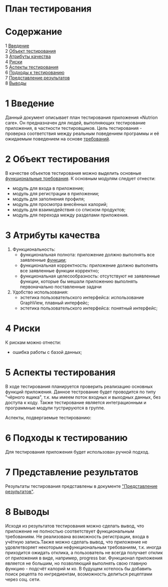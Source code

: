 # План тестирования  

# Содержание  
1 [Введение](#introduction)  
2 [Объект тестирования](#items)  
3 [Атрибуты качества](#quality)  
4 [Риски](#risk)  
5 [Аспекты тестирования](#features)  
6 [Подходы к тестированию](#approach)  
7 [Представление результатов](#pass)  
8 [Выводы](#conclusion)  

<a name="introduction"/>  

# 1 Введение  

Данный документ описывает план тестирования приложения «Nutrion care». Он предназначен для людей, выполняющих тестирование приложения, в частности тестировщиков. Цель тестирования - проверка соответствия между реальным поведением программы и её ожидаемым поведением на основе [требований](https://github.com/Khrifon/TRTPO_Project/blob/master/Documents/Requirements%20document.md).

<a name="items"/>  

# 2 Объект тестирования  

В качестве объектов тестирования можно выделить основные [функциональные требования](https://github.com/Khrifon/TRTPO_Project/blob/master/Documents/Requirements%20document.md). К основным модулям следует отнести:  
* модуль для входа в приложение;  
* модуль для регистрации в приложении;  
* модуль для заполнения профиля;
* модуль для просмотра внесённых калорий;
* модуль для взаимодействия со списком продуктов;
* модуль для перехода между разделами приложения.


<a name="quality"/>  

# 3 Атрибуты качества  

1. Функциональность:  
    - функциональная полнота: приложение должно выполнять все заявленные [функции](ttps://github.com/Khrifon/TRTPO_Project/blob/master/Documents/Requirements%20document.md);
    - функциональная корректность: приложение должно выполнять все заявленные функции корректно;  
    - функциональная целесообразность: отсутствуют не заявленные функции, которые бы мешали приложению выполнять первоначально поставленные задачи
2. Удобство использования:  
    - эстетика пользовательского интерфейса: использование GraphView, плавный интерфейс;
    - эстетика пользовательского интерфейса: понятный интерфейс;
   
    
<a name="risk"/>  

# 4 Риски  

К рискам можно отнести:  
* ошибка работы с базой данных;  


<a name="features"/>  

# 5 Аспекты тестирования  

В ходе тестирования планируется проверить реализацию основных функций приложения. Данное тестрование будет проводится по типу "чёрного ящика", т.к. мы имеем поток входных и выходных данных, без доступа к коду. Также тестирование является интеграционным и программные модули тустрируются в группе.

Аспекты, подвергаемые тестированию:  



<a name="approach"/>  

# 6 Подходы к тестированию  

Для тестирования приложения будет использован ручной подход.  

<a name="pass"/>  

# 7 Представление результатов  

Результаты тестирования представлены в документе ["Представление результатов"](../Testing/TestResults.md).  

<a name="conclusion"/>  

# 8 Выводы  

Исходя из результатов тестирования можно сделать вывод, что приложение не полностью соответствует функциональным требованиям. Не реализована возможность регистрации, входа в учётную запись.Также можно сделать вывод, что приложение не удовлетворяет некоторым нефункциональным требованиям, т.к. иногда приходится ожидать отклика, а пользователь не всегда получает отклик от приложения в виде, например, progress bar. Функционал приложения является не большим, но позволяющий выполнять свою главную функцию - подсчёт калорий м ко. В будущем хотелось бы добавить поиск рецепта по ингредиентам, возможность делиться рецептами через соц. сети.
